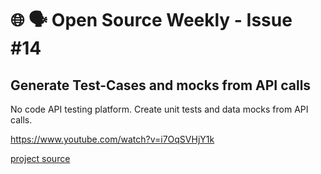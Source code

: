 # 🌐 🗣️ Open Source Weekly - Issue #14

## Generate Test-Cases and mocks from API calls

No code API testing platform. Create unit tests and data mocks from API calls.

https://www.youtube.com/watch?v=i7OqSVHjY1k

[project source](https://github.com/keploy/keploy)
